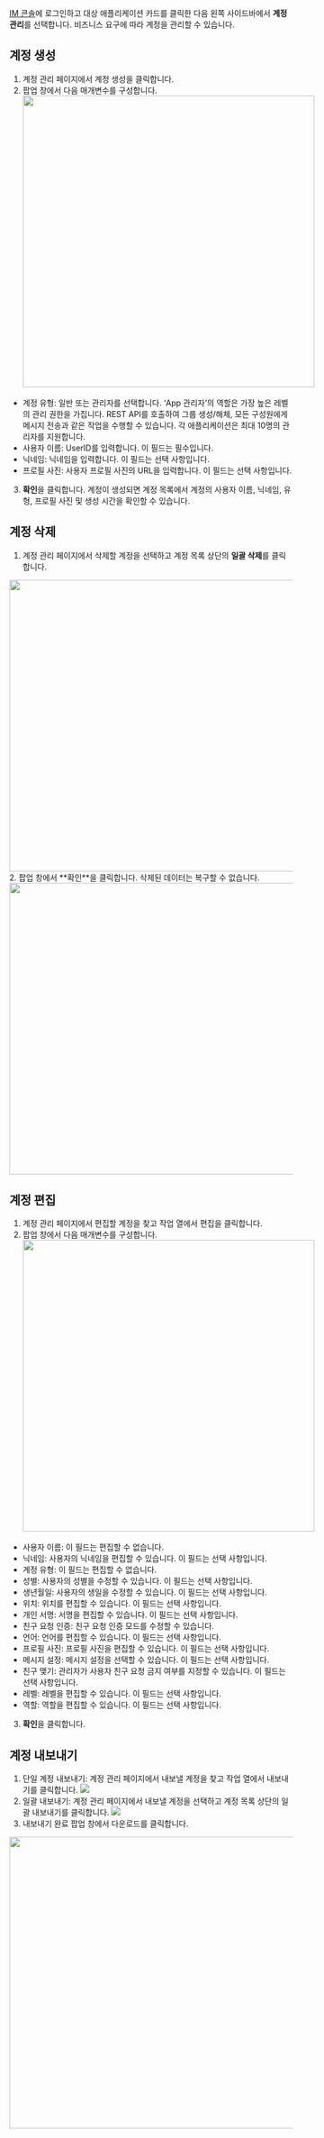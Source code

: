 [IM 콘솔](https://console.cloud.tencent.com/im)에 로그인하고 대상 애플리케이션 카드를 클릭한 다음 왼쪽 사이드바에서 **계정 관리**를 선택합니다. 비즈니스 요구에 따라 계정을 관리할 수 있습니다.

## 계정 생성
1. 계정 관리 페이지에서 계정 생성을 클릭합니다.
2. 팝업 창에서 다음 매개변수를 구성합니다.
<img style="width:518px; max-width: inherit;" src="https://qcloudimg.tencent-cloud.cn/raw/e4d68012c93181fdc836c823e4cf5e33.png" /><br>
 - 계정 유형: 일반 또는 관리자를 선택합니다. ‘App 관리자’의 역할은 가장 높은 레벨의 관리 권한을 가집니다. REST API를 호출하여 그룹 생성/해체, 모든 구성원에게 메시지 전송과 같은 작업을 수행할 수 있습니다. 각 애플리케이션은 최대 10명의 관리자를 지원합니다.
 - 사용자 이름: UserID를 입력합니다. 이 필드는 필수입니다.
 - 닉네임: 닉네임을 입력합니다. 이 필드는 선택 사항입니다.
 - 프로필 사진: 사용자 프로필 사진의 URL을 입력합니다. 이 필드는 선택 사항입니다.
3. **확인**을 클릭합니다.
계정이 생성되면 계정 목록에서 계정의 사용자 이름, 닉네임, 유형, 프로필 사진 및 생성 시간을 확인할 수 있습니다.

## 계정 삭제
1. 계정 관리 페이지에서 삭제할 계정을 선택하고 계정 목록 상단의 **일괄 삭제**를 클릭합니다.
<img style="width:518px; max-width: inherit;" src="https://qcloudimg.tencent-cloud.cn/raw/386e1be5b97951663f8976381d1ddc51.png" />
2. 팝업 창에서 **확인**을 클릭합니다. 삭제된 데이터는 복구할 수 없습니다.
<img style="width:518px; max-width: inherit;" src="https://qcloudimg.tencent-cloud.cn/raw/962d9b982d7d482085e3864c961c9630.png" />

## 계정 편집
1. 계정 관리 페이지에서 편집할 계정을 찾고 작업 열에서 편집을 클릭합니다.
2. 팝업 창에서 다음 매개변수를 구성합니다.
<img style="width:518px; max-width: inherit;" src="https://qcloudimg.tencent-cloud.cn/raw/d6eed3309fa4ab04f6acbf7b905b14e6.png" /><br>
 - 사용자 이름: 이 필드는 편집할 수 없습니다.
 - 닉네임: 사용자의 닉네임을 편집할 수 있습니다. 이 필드는 선택 사항입니다.
 - 계정 유형: 이 필드는 편집할 수 없습니다.
 - 성별: 사용자의 성별을 수정할 수 있습니다. 이 필드는 선택 사항입니다.
 - 생년월일: 사용자의 생일을 수정할 수 있습니다. 이 필드는 선택 사항입니다.
 - 위치: 위치를 편집할 수 있습니다. 이 필드는 선택 사항입니다.
 - 개인 서명: 서명을 편집할 수 있습니다. 이 필드는 선택 사항입니다.
 - 친구 요청 인증: 친구 요청 인증 모드를 수정할 수 있습니다.
 - 언어: 언어를 편집할 수 있습니다. 이 필드는 선택 사항입니다.
 - 프로필 사진: 프로필 사진을 편집할 수 있습니다. 이 필드는 선택 사항입니다.
 - 메시지 설정: 메시지 설정을 선택할 수 있습니다. 이 필드는 선택 사항입니다.
 - 친구 맺기: 관리자가 사용자 친구 요청 금지 여부를 지정할 수 있습니다. 이 필드는 선택 사항입니다.
 - 레벨: 레벨을 편집할 수 있습니다. 이 필드는 선택 사항입니다.
 - 역할: 역할을 편집할 수 있습니다. 이 필드는 선택 사항입니다.
3. **확인**을 클릭합니다.

## 계정 내보내기
1. 단일 계정 내보내기: 계정 관리 페이지에서 내보낼 계정을 찾고 작업 열에서 내보내기를 클릭합니다.
![](https://qcloudimg.tencent-cloud.cn/raw/fd1619918cec2261cd5896d3e4c54c0e.png)
2. 일괄 내보내기: 계정 관리 페이지에서 내보낼 계정을 선택하고 계정 목록 상단의 일괄 내보내기를 클릭합니다.
![](https://qcloudimg.tencent-cloud.cn/raw/99803ae45341a45148c31efba2cd24e6.png)
3. 내보내기 완료 팝업 창에서 다운로드를 클릭합니다.<br>
<img style="width:518px; max-width: inherit;" src="https://qcloudimg.tencent-cloud.cn/raw/eec7a52b73747cb772cb3f2821f3eabb.png" />
